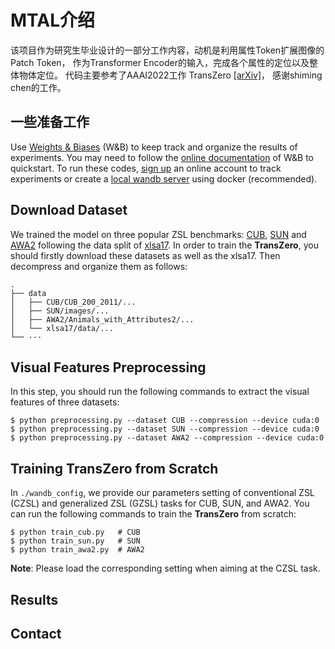 # MTAL介绍

该项目作为研究生毕业设计的一部分工作内容，动机是利用属性Token扩展图像的Patch Token， 作为Transformer Encoder的输入，完成各个属性的定位以及整体物体定位。
代码主要参考了AAAI2022工作 TransZero [[arXiv]](https://arxiv.org/pdf/2112.01683.pdf)， 感谢shiming chen的工作。

## 一些准备工作
Use [Weights & Biases](https://wandb.ai/site) (W&B) to keep track and organize the results of experiments. You may need to follow the [online documentation](https://docs.wandb.ai/quickstart) of W&B to quickstart. To run these codes, [sign up](https://app.wandb.ai/login?signup=true) an online account to track experiments or create a [local wandb server](https://hub.docker.com/r/wandb/local) using docker (recommended).


## Download Dataset 

We trained the model on three popular ZSL benchmarks: [CUB](http://www.vision.caltech.edu/visipedia/CUB-200-2011.html), [SUN](http://cs.brown.edu/~gmpatter/sunattributes.html) and [AWA2](http://cvml.ist.ac.at/AwA2/) following the data split of [xlsa17](http://datasets.d2.mpi-inf.mpg.de/xian/xlsa17.zip). In order to train the **TransZero**, you should firstly download these datasets as well as the xlsa17. Then decompress and organize them as follows: 
```
.
├── data
│   ├── CUB/CUB_200_2011/...
│   ├── SUN/images/...
│   ├── AWA2/Animals_with_Attributes2/...
│   └── xlsa17/data/...
└── ···
```


## Visual Features Preprocessing

In this step, you should run the following commands to extract the visual features of three datasets:

```
$ python preprocessing.py --dataset CUB --compression --device cuda:0
$ python preprocessing.py --dataset SUN --compression --device cuda:0
$ python preprocessing.py --dataset AWA2 --compression --device cuda:0
```

## Training TransZero from Scratch
In `./wandb_config`, we provide our parameters setting of conventional ZSL (CZSL) and generalized ZSL (GZSL) tasks for CUB, SUN, and AWA2. You can run the following commands to train the **TransZero** from scratch:

```
$ python train_cub.py   # CUB
$ python train_sun.py   # SUN
$ python train_awa2.py  # AWA2
```
**Note**: Please load the corresponding setting when aiming at the CZSL task.

## Results



## Contact

